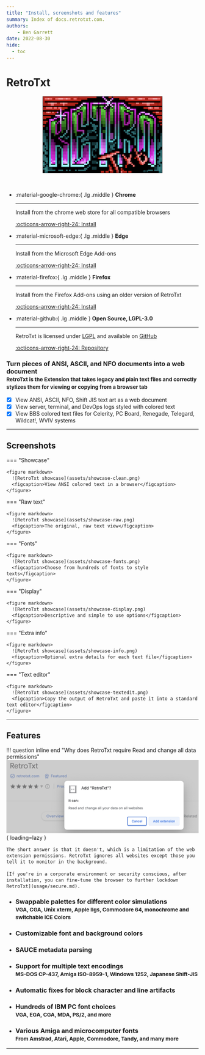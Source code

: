 ```yaml
---
title: "Install, screenshots and features"
summary: Index of docs.retrotxt.com.
authors:
    - Ben Garrett
date: 2022-08-30
hide:
  - toc
---
```


# RetroTxt

<p align="center">
  <img width="314" height="201" src="assets/retrotxt-readme.png">
</p>
<br>

<div class="grid cards" markdown>

-   :material-google-chrome:{ .lg .middle } __Chrome__

    ---

    Install from the chrome web store for all compatible browsers

    [:octicons-arrow-right-24: Install](https://chrome.google.com/webstore/detail/retrotxt/gkjkgilckngllkopkogcaiojfajanahn)

-   :material-microsoft-edge:{ .lg .middle } __Edge__

    ---

    Install from the Microsoft Edge Add-ons

    [:octicons-arrow-right-24: Install](https://microsoftedge.microsoft.com/addons/detail/hmgfnpgcofcpkgkadekmjdicaaeopkog)

-   :material-firefox:{ .lg .middle } __Firefox__

    ---

    Install from the Firefox Add-ons using an older version of RetroTxt

    [:octicons-arrow-right-24: Install](https://addons.mozilla.org/en-US/firefox/addon/retrotxt)

-   :material-github:{ .lg .middle } __Open Source, LGPL-3.0__

    ---

    RetroTxt is licensed under [LGPL](https://github.com/bengarrett/RetroTxt/blob/main/LICENSE) and available on [GitHub](https://github.com/bengarrett/RetroTxt)

    [:octicons-arrow-right-24: Repository](https://github.com/bengarrett/RetroTxt)

</div>

### Turn pieces of ANSI, ASCII, and NFO documents into a web document<br><small>RetroTxt is the Extension that takes legacy and plain text files and correctly stylizes them for viewing or copying from a browser tab</small>

- [x] View ANSI, ASCII, NFO, Shift JIS text art as a web document
- [x] View server, terminal, and DevOps logs styled with colored text
- [x] View BBS colored text files for Celerity, PC Board, Renegade, Telegard, Wildcat!, WVIV systems

---

## Screenshots

=== "Showcase"

    <figure markdown>
      ![RetroTxt showcase](assets/showcase-clean.png)
      <figcaption>View ANSI colored text in a browser</figcaption>
    </figure>

=== "Raw text"

    <figure markdown>
      ![RetroTxt showcase](assets/showcase-raw.png)
      <figcaption>The original, raw text view</figcaption>
    </figure>

=== "Fonts"

    <figure markdown>
      ![RetroTxt showcase](assets/showcase-fonts.png)
      <figcaption>Choose from hundreds of fonts to style texts</figcaption>
    </figure>

=== "Display"

    <figure markdown>
      ![RetroTxt showcase](assets/showcase-display.png)
      <figcaption>Descriptive and simple to use options</figcaption>
    </figure>

=== "Extra info"

    <figure markdown>
      ![RetroTxt showcase](assets/showcase-info.png)
      <figcaption>Optional extra details for each text file</figcaption>
    </figure>

=== "Text editor"

    <figure markdown>
      ![RetroTxt showcase](assets/showcase-textedit.png)
      <figcaption>Copy the output of RetroTxt and paste it into a standard text editor</figcaption>
    </figure>

---

## Features

!!! question inline end "Why does RetroTxt require Read and change all data permissions"
    ![RetroTxt add extension](./assets/add-retrotxt.png){ loading=lazy }

    The short answer is that it doesn't, which is a limitation of the web extension permissions. RetroTxt ignores all websites except those you tell it to monitor in the background.

    [If you're in a corporate environment or security conscious, after installation, you can fine-tune the browser to further lockdown RetroTxt](usage/secure.md).

* ### Swappable palettes for different color simulations<br><small>VGA, CGA, Unix xterm, Apple IIgs, Commodore 64, monochrome and switchable iCE Colors</small>
* ### Customizable font and background colors
* ### SAUCE metadata parsing
* ### Support for multiple text encodings<br><small>MS-DOS CP-437, Amiga ISO-8959-1, Windows 1252, Japanese Shift-JIS</small>
* ### Automatic fixes for block character and line artifacts
* ### Hundreds of IBM PC font choices<br><small>VGA, EGA, CGA, MDA, PS/2, and more</small>
* ### Various Amiga and microcomputer fonts<br><small>From Amstrad, Atari, Apple, Commodore, Tandy, and many more</small>

---